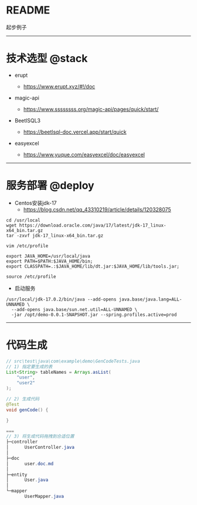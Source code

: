 # README

起步例子

---

# 技术选型 @stack

- erupt
  - https://www.erupt.xyz/#!/doc

- magic-api
  - https://www.ssssssss.org/magic-api/pages/quick/start/

- BeetlSQL3
  - https://beetlsql-doc.vercel.app/start/quick

- easyexcel
  - https://www.yuque.com/easyexcel/doc/easyexcel

---

# 服务部署 @deploy

- Centos安装jdk-17
  - https://blog.csdn.net/qq_43310219/article/details/120328075

```
cd /usr/local
wget https://download.oracle.com/java/17/latest/jdk-17_linux-x64_bin.tar.gz
tar -zxvf jdk-17_linux-x64_bin.tar.gz 

vim /etc/profile

export JAVA_HOME=/usr/local/java
export PATH=$PATH:$JAVA_HOME/bin;
export CLASSPATH=.:$JAVA_HOME/lib/dt.jar:$JAVA_HOME/lib/tools.jar;

source /etc/profile
```

- 启动服务

```
/usr/local/jdk-17.0.2/bin/java --add-opens java.base/java.lang=ALL-UNNAMED \
  --add-opens java.base/sun.net.util=ALL-UNNAMED \
  -jar /opt/demo-0.0.1-SNAPSHOT.jar --spring.profiles.active=prod 
```

---

# 代码生成

```java
// src\test\java\com\example\demo\GenCodeTests.java
// 1) 指定要生成的表
List<String> tableNames = Arrays.asList(
    "user",
    "user2"
);

// 2) 生成代码
@Test
void genCode() {

}

===
// 3) 将生成代码拖拽到合适位置
├─controller
│      UserController.java
│
├─doc
│      user.doc.md
│
├─entity
│      User.java
│
└─mapper 
       UserMapper.java
```